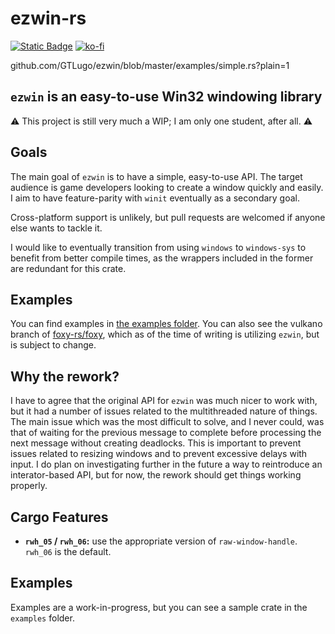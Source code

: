 # ezwin-rs

[![Static Badge](https://img.shields.io/badge/crates.io-ezwin?style=for-the-badge&color=E5AB37)](https://crates.io/crates/ezwin)
[![ko-fi](https://ko-fi.com/img/githubbutton_sm.svg)](https://ko-fi.com/R6R8PGIU6)

<!-- ```rust
use ezwin::prelude::*;

fn main() {
  // configure
  let settings = WindowSettings::default();

  // create
  let window = Window::new(settings).unwrap();

  // run
  window.run(App);
}

struct App;

// implement a window procedure for your application
impl WindowProcedure for App {
  fn on_message(&mut self, window: &Arc<Window>, message: Message) {
    // do stuff...
  }
}
``` -->

github.com/GTLugo/ezwin/blob/master/examples/simple.rs?plain=1

## `ezwin` is an easy-to-use Win32 windowing library

⚠️ This project is still very much a WIP; I am only one student, after all. ⚠️

## Goals

The main goal of `ezwin` is to have a simple, easy-to-use API. The target audience is game developers looking to create
a window quickly and easily. I aim to have feature-parity with `winit` eventually as a secondary goal.

Cross-platform support is unlikely, but pull requests are welcomed if anyone else wants to tackle it.

I would like to eventually transition from using `windows` to `windows-sys` to benefit from better compile times,
as the wrappers included in the former are redundant for this crate.

## Examples

You can find examples in [the examples folder](examples). You can also see the vulkano branch of
[foxy-rs/foxy](https://github.com/foxy-rs/foxy/tree/vulkano), which as of the time of writing is utilizing `ezwin`, but
is subject to change.

## Why the rework?

I have to agree that the original API for `ezwin` was much nicer to work with, but it had a number of issues related to
the multithreaded nature of things. The main issue which was the most difficult to solve, and I never could, was that of
waiting for the previous message to complete before processing the next message without creating deadlocks. This is
important to prevent issues related to resizing windows and to prevent excessive delays with input. I do plan on
investigating further in the future a way to reintroduce an interator-based API, but for now, the rework should get
things working properly.

## Cargo Features

* **`rwh_05` / `rwh_06`:** use the appropriate version of `raw-window-handle`. `rwh_06` is the default.

## Examples

Examples are a work-in-progress, but you can see a sample crate in the `examples` folder.
